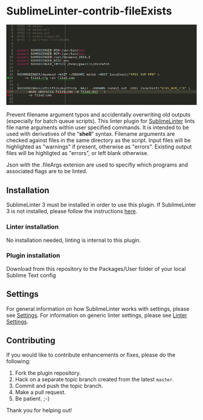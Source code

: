 SublimeLinter-contrib-fileExists
================================

![example](/example.png?raw=true)

Prevent filename argument typos and accidentally overwriting old outputs (especially for batch queue scripts). This linter plugin for [SublimeLinter][docs] lints file name arguments within user specified commands. It is intended to be used with derivatives of the “__shell__” syntax. Filename arguments are checked against files in the same directory as the script. Input files will be highlighted as "warnings" if present, otherwise as "errors". Existing output files will be highligted as "errors", or left blank otherwise.

Json with the .fileArgs extenion are used to specifiy which programs and associated flags are to be linted.

## Installation
SublimeLinter 3 must be installed in order to use this plugin. If SublimeLinter 3 is not installed, please follow the instructions [here][installation].

### Linter installation
No installation needed, linting is internal to this plugin.

### Plugin installation
Download from this repository to the Packages/User folder of your local Sublime Text config

## Settings
For general information on how SublimeLinter works with settings, please see [Settings][settings]. For information on generic linter settings, please see [Linter Settings][linter-settings].

## Contributing
If you would like to contribute enhancements or fixes, please do the following:

1. Fork the plugin repository.
1. Hack on a separate topic branch created from the latest `master`.
1. Commit and push the topic branch.
1. Make a pull request.
1. Be patient.  ;-)

Thank you for helping out!

[docs]: http://sublimelinter.readthedocs.org
[installation]: http://sublimelinter.readthedocs.org/en/latest/installation.html
[locating-executables]: http://sublimelinter.readthedocs.org/en/latest/usage.html#how-linter-executables-are-located
[pc]: https://sublime.wbond.net/installation
[cmd]: http://docs.sublimetext.info/en/sublime-text-3/extensibility/command_palette.html
[settings]: http://sublimelinter.readthedocs.org/en/latest/settings.html
[linter-settings]: http://sublimelinter.readthedocs.org/en/latest/linter_settings.html
[inline-settings]: http://sublimelinter.readthedocs.org/en/latest/settings.html#inline-settings
